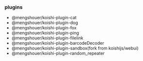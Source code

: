 ### plugins

- @mengshouer/koishi-plugin-cat
- @mengshouer/koishi-plugin-dog
- @mengshouer/koishi-plugin-fox
- @mengshouer/koishi-plugin-ping
- @mengshouer/koishi-plugin-filelink
- @mengshouer/koishi-plugin-barcodeDecoder
- @mengshouer/koishi-plugin-sandbox(fork from koishijs/webui)
- @mengshouer/koishi-plugin-random_repeater

